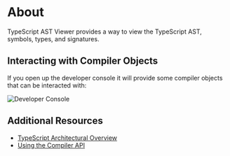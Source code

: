 # About

TypeScript AST Viewer provides a way to view the TypeScript AST, symbols, types, and signatures.

## Interacting with Compiler Objects

If you open up the developer console it will provide some compiler objects that can be interacted with:

![Developer Console](images/developer-console.png "Developer Console")

## Additional Resources

- [TypeScript Architectural Overview](https://github.com/microsoft/TypeScript/wiki/Architectural-Overview)
- [Using the Compiler API](https://github.com/Microsoft/TypeScript/wiki/Using-the-Compiler-API)
